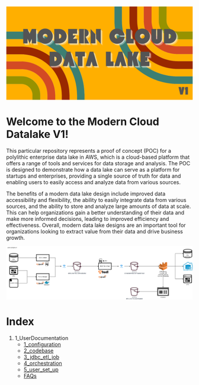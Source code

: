 
![logo](src/logo.png)

# Welcome to the Modern Cloud Datalake V1!

This particular repository represents a proof of concept (POC) for a polylithic enterprise data lake in AWS, which is a
cloud-based platform that offers a range of tools and services for data storage and analysis. The POC is designed to
demonstrate how a data lake can serve as a platform for startups and enterprises, providing a single source of truth for
data and enabling users to easily access and analyze data from various sources.

The benefits of a modern data lake design include improved data accessibility and flexibility, the ability to easily
integrate data from various sources, and the ability to store and analyze large amounts of data at scale. This can help
organizations gain a better understanding of their data and make more informed decisions, leading to improved efficiency
and effectiveness. Overall, modern data lake designs are an important tool for organizations looking to extract value
from their data and drive business growth.

![Architecture](./src/arhitecture.png)

# Index

1. 1_UserDocumentation
	- [1_configuration](./1_UserDocumentation/1_configuration.md)
	- [2_codebase](./1_UserDocumentation/2_codebase.md)
	- [3_jdbc_etl_job](./1_UserDocumentation/3_jdbc_etl_job.md)
	- [4_orchestration](./1_UserDocumentation/4_orchestration.md)
	- [5_user_set_up](./1_UserDocumentation/5_user_set_up.md)
	- [FAQs](./1_UserDocumentation/FAQs.md)
